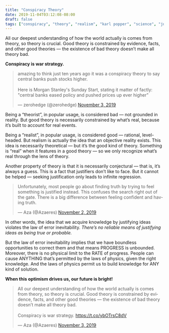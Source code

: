 ```yaml
---
title: "Conspiracy Theory"
date: 2019-11-04T03:12:08-08:00
draft: false
tags: ["conspiracy", "theory", "realism", "karl popper", "science", "justificationism", "people", "optimism", "progress", "knowledge", "epistemology", "philosophy"]
---
```


All our deepest understanding of how the world actually is comes from theory, so theory is crucial. Good theory is constrained by evidence, facts, and other good theories — the existence of bad theory doesn’t make all theory bad.

**Conspiracy is war strategy.**

<blockquote class="twitter-tweet" data-lang="en" data-theme="dark"><p lang="en" dir="ltr">amazing to think just ten years ago it was a conspiracy theory to say central banks push stocks higher.<br><br>Here is Morgan Stanley&#39;s Sunday Start, stating it matter of factly: &quot;central banks eased policy and pushed prices up ever higher&quot;</p>&mdash; zerohedge (@zerohedge) <a href="https://twitter.com/zerohedge/status/1191080490746425344?ref_src=twsrc%5Etfw">November 3, 2019</a></blockquote>
<script async src="https://platform.twitter.com/widgets.js" charset="utf-8"></script>

Being a “theorist”, in popular usage, is considered bad — not grounded in reality. But good theory is necessarily constrained by what’s real, because it’s built to account for real events. 

Being a “realist”, in popular usage, is considered good — rational, level-headed. But realism is actually the idea that an objective reality exists. This idea is necessarily theoretical — but it’s the good kind of theory. Something is “real” when it features in a good theory — so we only recognize what’s real through the lens of theory.

Another property of theory is that it is necessarily conjectural — that is, it’s always a guess. This is a fact that justifiers don’t like to face. But it cannot be helped — seeking justification only leads to infinite regression.

<blockquote class="twitter-tweet" data-lang="en" data-theme="dark"><p lang="en" dir="ltr">Unfortunately, most people go about finding truth by trying to feel something is justified instead. This confuses the search right out of the gate. There is a big difference between feeling confident and having truth.</p>&mdash; Aza (@Azaeres) <a href="https://twitter.com/Azaeres/status/1190742016545587200?ref_src=twsrc%5Etfw">November 2, 2019</a></blockquote>
<script async src="https://platform.twitter.com/widgets.js" charset="utf-8"></script>

In other words, the idea that we acquire knowledge by justifying ideas violates the law of error inevitability. *There’s no reliable means of justifying ideas as being true or probable.*

But the law of error inevitability implies that we have boundless opportunities to correct them and that means PROGRESS is unbounded. Moreover, there is no physical limit to the RATE of progress. People can cause ANYTHING that’s permitted by the laws of physics, given the right knowledge. And the laws of physics permit us to build knowledge for ANY kind of solution. 

**When this optimism drives us, our future is bright!**

<blockquote class="twitter-tweet" data-lang="en" data-theme="dark"><p lang="en" dir="ltr">All our deepest understanding of how the world actually is comes from theory, so theory is crucial. Good theory is constrained by evidence, facts, and other good theories — the existence of bad theory doesn’t make all theory bad.<br><br>Conspiracy is war strategy. <a href="https://t.co/ybOTrsC8dV">https://t.co/ybOTrsC8dV</a></p>&mdash; Aza (@Azaeres) <a href="https://twitter.com/Azaeres/status/1191085478449049600?ref_src=twsrc%5Etfw">November 3, 2019</a></blockquote>
<script async src="https://platform.twitter.com/widgets.js" charset="utf-8"></script>
